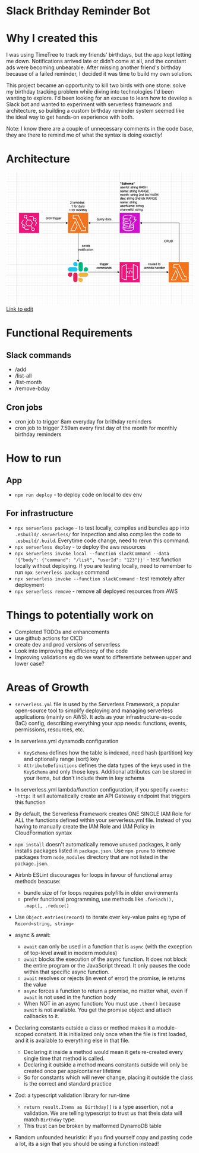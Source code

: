# Slack Brithday Reminder Bot

# Why I created this

I was using TimeTree to track my friends' birthdays, but the app kept letting me down. Notifications arrived late or didn't come at all, and the constant ads were becoming unbearable. After missing another friend's birthday because of a failed reminder, I decided it was time to build my own solution.

This project became an opportunity to kill two birds with one stone: solve my birthday tracking problem while diving into technologies I'd been wanting to explore. I'd been looking for an excuse to learn how to develop a Slack bot and wanted to experiment with serverless framework and architecture, so building a custom birthday reminder system seemed like the ideal way to get hands-on experience with both.

Note: I know there are a couple of unnecessary comments in the code base, they are there to remind me of what the syntax is doing exactly!

# Architecture

![Architecture diagram](public/architecture.png)
[Link to edit](https://app.diagrams.net/#G1UXOuEishYcbdyUDMsKSUEiCA3ukWdwVl%23%7B%22pageId%22%3A%22okO-tkjk7Xb_Cq-q0_zo%22%7D)

# Functional Requirements

## Slack commands

- /add
- /list-all
- /list-month
- /remove-bday

## Cron jobs

- cron job to trigger 8am everyday for brithday reminders
- cron job to trigger 7.59am every first day of the month for monthly birthday reminders

# How to run

## App

- `npm run deploy` - to deploy code on local to dev env

## For infrastructure

- `npx serverless package` - to test locally, compiles and bundles app into `.esbuild/.serverless/` for inspection and also compiles the code to `.esbuild/.build`. Everytime code change, need to rerun this command.
- `npx serverless deploy` - to deploy the aws resources
- `npx serverless invoke local --function slackCommand --data '{"body": {"command": "/list", "userId": "123"}}'` - test function locally without deploying. If you are testing locally, need to remember to run `npx serverless package` command
- `npx serverless invoke --function slackCommand` - test remotely after deployment
- `npx serverless remove` - remove all deployed resources from AWS

# Things to potentially work on

- Completed TODOs and enhancements
- use github actions for CICD
- create dev and prod versions of serverless
- Look into improving the efficiency of the code
- Improving validations eg do we want to differentiate between upper and lower case?

# Areas of Growth

- `serverless.yml` file is used by the Serverless Framework, a popular open-source tool to simplify deploying and managing serverless applications (mainly on AWS). It acts as your infrastructure-as-code (IaC) config, describing everything your app needs: functions, events, permissions, resources, etc.
- In serverless.yml dynamodb configuration
  - `KeySchema` defines how the table is indexed, need hash (partition) key and optionally range (sort) key
  - `AttributeDefinitions` defines the data types of the keys used in the `KeySchema` and only those keys. Additional attributes can be stored in your items, but don't include them in key schema
- In serverless.yml lambda/function configuration, if you specify `events: -http:` it will automatically create an API Gateway endpoint that triggers this function
- By default, the Serverless Framework creates ONE SINGLE IAM Role for ALL the functions defined within your serverless.yml file. Instead of you having to manually create the IAM Role and IAM Policy in CloudFormation syntax

- `npm install` doesn't automatically remove unused packages, it only installs packages listed in `package.json`. Use `npm prune` to remove packages from `node_modules` directory that are not listed in the `package.json`.

- Airbnb ESLint discourages for loops in favour of functional array methods beacuse:
  - bundle size of for loops requires polyfills in older environments
  - prefer functional programming, use methods like `.forEach(), .map(), .reduce()`

- Use `Object.entries(record)` to iterate over key-value pairs eg type of `Record<string, string>`

- async & await:
  - `await` can only be used in a function that is `async` (with the exception of top-level await in modern modules)
  - `await` blocks the execution of the async function. It does not block the entire program or the JavaScript thread. It only pauses the code within that specific async function.
  - `await` resolves or rejects (in event of error) the promise, ie returns the value
  - `async` forces a function to return a promise, no matter what, even if `await` is not used in the function body
  - When NOT in an async function: You must use `.then()` because `await` is not available. You get the promise object and attach callbacks to it.

- Declaring constants outside a class or method makes it a module-scoped constant. It is initialized only once when the file is first loaded, and it is available to everything else in that file.
  - Declaring it inside a method would mean it gets re-created every single time that method is called.
  - Declaring it outside a method means constants outside will only be created once per app/container lifetime
  - So for constants which will never change, placing it outside the class is the correct and standard practice

- Zod: a typescript validation library for run-time
  - `return result.Items as Birthday[]` is a type assertion, not a validation. We are telling typescript to trust us that theis data will match `Birthday` type.
  - This trust can be broken by malformed DynamoDB table

- Random unfounded heuristic: if you find yourself copy and pasting code a lot, its a sign that you should be using a function instead!
